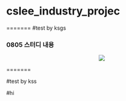 # cslee_industry_projec

=======
#test by ksgs

### 0805 스터디 내용

<p align="center"><img src="https://ifh.cc/g/g6t07Q.jpg"></p>
=======																	

#test by kss

#hi


